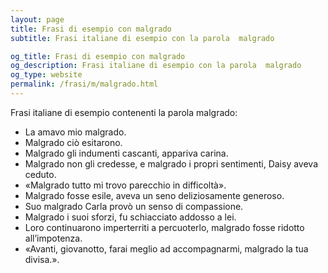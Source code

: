 ```yaml
---
layout: page
title: Frasi di esempio con malgrado 
subtitle: Frasi italiane di esempio con la parola  malgrado

og_title: Frasi di esempio con malgrado 
og_description: Frasi italiane di esempio con la parola  malgrado
og_type: website
permalink: /frasi/m/malgrado.html
---
```


Frasi italiane di esempio contenenti la parola malgrado:


- La amavo mio malgrado.
- Malgrado ciò esitarono.
- Malgrado gli indumenti cascanti, appariva carina.
- Malgrado non gli credesse, e malgrado i propri sentimenti, Daisy aveva ceduto.
- «Malgrado tutto mi trovo parecchio in difficoltà».
- Malgrado fosse esile, aveva un seno deliziosamente generoso.
- Suo malgrado Carla provò un senso di compassione.
- Malgrado i suoi sforzi, fu schiacciato addosso a lei.
- Loro continuarono imperterriti a percuoterlo, malgrado fosse ridotto all’impotenza.
- «Avanti, giovanotto, farai meglio ad accompagnarmi, malgrado la tua divisa.».
